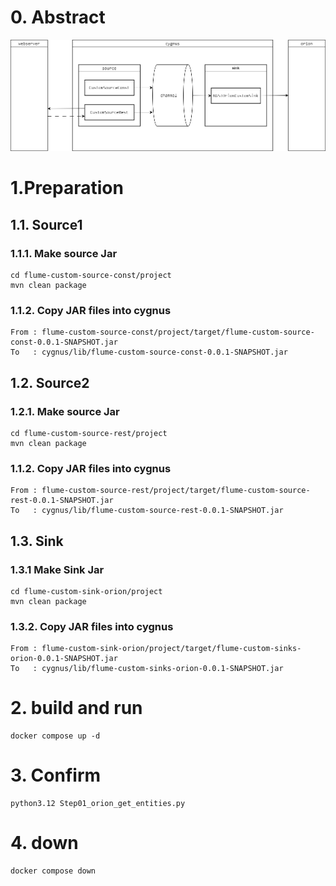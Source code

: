 # 0. Abstract
![image](https://github.com/crayoncrayon2003/sample_FIWARE/blob/main/sample5_OrionAndCygnus/sample3_RESTCygnusOrion/figure.png)

# 1.Preparation

## 1.1. Source1

### 1.1.1. Make source Jar
```
cd flume-custom-source-const/project
mvn clean package
```

### 1.1.2. Copy JAR files into cygnus
```
From : flume-custom-source-const/project/target/flume-custom-source-const-0.0.1-SNAPSHOT.jar
To   : cygnus/lib/flume-custom-source-const-0.0.1-SNAPSHOT.jar
```


## 1.2. Source2

### 1.2.1. Make source Jar
```
cd flume-custom-source-rest/project
mvn clean package
```

### 1.1.2. Copy JAR files into cygnus
```
From : flume-custom-source-rest/project/target/flume-custom-source-rest-0.0.1-SNAPSHOT.jar
To   : cygnus/lib/flume-custom-source-rest-0.0.1-SNAPSHOT.jar
```

## 1.3. Sink

### 1.3.1 Make Sink Jar
```
cd flume-custom-sink-orion/project
mvn clean package
```

### 1.3.2. Copy JAR files into cygnus
```
From : flume-custom-sink-orion/project/target/flume-custom-sinks-orion-0.0.1-SNAPSHOT.jar
To   : cygnus/lib/flume-custom-sinks-orion-0.0.1-SNAPSHOT.jar
```

# 2. build and run
```
docker compose up -d
```

# 3. Confirm
```
python3.12 Step01_orion_get_entities.py
```

# 4. down
```
docker compose down
```
